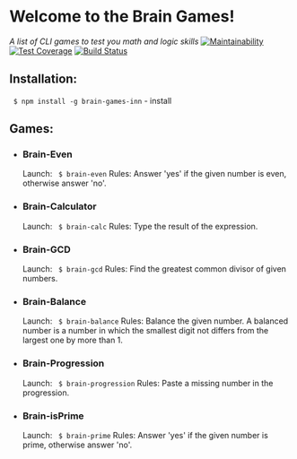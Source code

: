 # Welcome to the Brain Games!
_A list of CLI games to test you math and logic skills_
[![Maintainability](https://api.codeclimate.com/v1/badges/2599f573d8969fcd8a22/maintainability)](https://codeclimate.com/github/innapau/project-lvl1-s320/maintainability)    [![Test Coverage](https://api.codeclimate.com/v1/badges/2599f573d8969fcd8a22/test_coverage)](https://codeclimate.com/github/innapau/project-lvl1-s320/test_coverage)  [![Build Status](https://travis-ci.org/innapau/project-lvl1-s320.svg?branch=master)](https://travis-ci.org/innapau/project-lvl1-s320)

## Installation:

` $ npm install -g brain-games-inn` - install

## Games:

* ### Brain-Even

    Launch: ` $ brain-even`
    Rules: Answer 'yes' if the given number is even, otherwise answer 'no'.
    
* ### Brain-Calculator

    Launch: ` $ brain-calc`
    Rules: Type the result of the expression.
    
* ### Brain-GCD

    Launch: ` $ brain-gcd`
    Rules: Find the greatest common divisor of given numbers.
    
* ### Brain-Balance

    Launch: ` $ brain-balance`
    Rules: Balance the given number. A balanced number is a number in which the smallest digit not differs from the largest one by more than 1.
    
* ### Brain-Progression

    Launch: ` $ brain-progression`
    Rules: Paste a missing number in the progression.
    
* ### Brain-isPrime

    Launch: ` $ brain-prime`
    Rules: Answer 'yes' if the given number is prime, otherwise answer 'no'.
